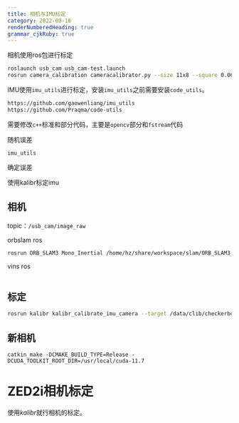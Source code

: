 ```yaml
---
title: 相机与IMU标定
category: 2022-09-16
renderNumberedHeading: true
grammar_cjkRuby: true
---
```


相机使用ros包进行标定 
``` bash
roslaunch usb_cam usb_cam-test.launch
rosrun camera_calibration cameracalibrator.py --size 11x8 --square 0.06 image:=/usb_cam/image_raw camera:=/usb_cam
```

IMU使用`imu_utils`进行标定，安装`imu_utils`之前需要安装`code_utils`。

``` bash
https://github.com/gaowenliang/imu_utils
https://github.com/Praqma/code-utils
```
需要修改`c++`标准和部分代码，主要是`opencv`部分和`fstream`代码

随机误差

``` ebnf
imu_utils
```

确定误差


使用kalibr标定imu


## 相机
topic：`/usb_cam/image_raw`


orbslam ros

``` bash
rosrun ORB_SLAM3 Mono_Inertial /home/hz/share/workspace/slam/ORB_SLAM3_NOETIC/Vocabulary/ORBvoc.txt /mnt/share/workspace/slam/ORB_SLAM3_NOETIC/Examples/ROS/ORB_SLAM3/vio.yaml 
```
vins ros

``` bash

```


## 标定

``` bash
rosrun kalibr kalibr_calibrate_imu_camera --target /data/clib/checkerboard.yaml  --cam /data/clib/cam.yaml --imu /data/clib/imu.yaml --bag /data/clib/stereo_imu_biaoding_2022-09-16-19-33-04.bag 
```

## 新相机

``` routeros
catkin_make -DCMAKE_BUILD_TYPE=Release -DCUDA_TOOLKIT_ROOT_DIR=/usr/local/cuda-11.7
```

# ZED2i相机标定
使用*kalibr*就行相机的标定。